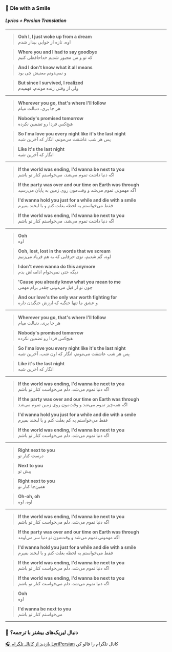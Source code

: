 ### 🎵 **Die with a Smile**  
#### *Lyrics + Persian Translation*

---

> **Ooh I, I just woke up from a dream**  
> اوه، تازه از خوابی بیدار شدم  

> **Where you and I had to say goodbye**  
> که تو و من مجبور شدیم خداحافظی کنیم  

> **And I don't know what it all means**  
> و نمی‌دونم معنیش چی بود  

> **But since I survived, I realized**  
> ولی از وقتی زنده موندم، فهمیدم  

---

> **Wherever you go, that's where I'll follow**  
> هر جا بری، دنبالت میام  

> **Nobody's promised tomorrow**  
> هیچ‌کس فردا رو تضمین نکرده  

> **So I'ma love you every night like it's the last night**  
> پس هر شب عاشقت می‌مونم، انگار که آخرین شبه  

> **Like it's the last night**  
> انگار که آخرین شبه  

---

> **If the world was ending, I'd wanna be next to you**  
> اگه دنیا داشت تموم می‌شد، می‌خواستم کنار تو باشم  

> **If the party was over and our time on Earth was through**  
> اگه مهمونی تموم می‌شد و وقت‌مون روی زمین به پایان می‌رسید  

> **I'd wanna hold you just for a while and die with a smile**  
> فقط می‌خواستم یه لحظه بغلت کنم و با لبخند بمیرم  

> **If the world was ending, I'd wanna be next to you**  
> اگه دنیا داشت تموم می‌شد، می‌خواستم کنار تو باشم  

---

> **Ooh**  
> اوه  

> **Ooh, lost, lost in the words that we scream**  
> اوه، گم شدیم، توی حرفایی که به هم فریاد می‌زنیم  

> **I don't even wanna do this anymore**  
> دیگه حتی نمی‌خوام ادامه‌اش بدم  

> **'Cause you already know what you mean to me**  
> چون تو از قبل می‌دونی چقدر برام مهمی  

> **And our love's the only war worth fighting for**  
> و عشق ما تنها جنگیه که ارزش جنگیدن داره  

---

> **Wherever you go, that's where I'll follow**  
> هر جا بری، دنبالت میام  

> **Nobody's promised tomorrow**  
> هیچ‌کس فردا رو تضمین نکرده  

> **So I'ma love you every night like it's the last night**  
> پس هر شب عاشقت می‌مونم، انگار که اون شب، آخرین شبه  

> **Like it's the last night**  
> انگار که آخرین شبه  

---

> **If the world was ending, I'd wanna be next to you**  
> اگه دنیا تموم می‌شد، دلم می‌خواست کنار تو باشم  

> **If the party was over and our time on Earth was through**  
> اگه همه‌چیز تموم می‌شد و وقت‌مون روی زمین تموم می‌شد  

> **I'd wanna hold you just for a while and die with a smile**  
> فقط می‌خواستم یه کم بغلت کنم و با لبخند بمیرم  

> **If the world was ending, I'd wanna be next to you**  
> اگه دنیا تموم می‌شد، دلم می‌خواست کنار تو باشم  

---

> **Right next to you**  
> درست کنار تو  

> **Next to you**  
> پیش تو  

> **Right next to you**  
> همین‌جا کنار تو  

> **Oh-oh, oh**  
> اوه، اوه  

---

> **If the world was ending, I'd wanna be next to you**  
> اگه دنیا تموم می‌شد، دلم می‌خواست کنار تو باشم  

> **If the party was over and our time on Earth was through**  
> اگه مهمونی تموم می‌شد و وقت‌مون تو دنیا سر می‌اومد  

> **I'd wanna hold you just for a while and die with a smile**  
> فقط می‌خواستم یه لحظه بغلت کنم و با لبخند بمیرم  

> **If the world was ending, I'd wanna be next to you**  
> اگه دنیا تموم می‌شد، دلم می‌خواست کنار تو باشم  

> **If the world was ending, I'd wanna be next to you**  
> اگه دنیا تموم می‌شد، دلم می‌خواست کنار تو باشم  

> **Ooh**  
> اوه  

> **I'd wanna be next to you**  
> می‌خواستم کنار تو باشم  

---

### 📢 دنبال لیریک‌های بیشتر با ترجمه؟
[🎧 بازدید از کانال تلگرام LyriPersian](https://t.me/LyriPersian) کانال تلگرام را فالو کن
